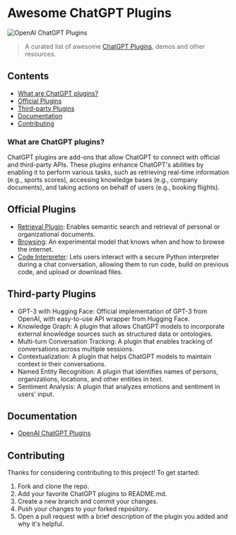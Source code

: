 # Awesome ChatGPT Plugins

![OpenAI ChatGPT Plugins](https://images.unsplash.com/photo-1679083216051-aa510a1a2c0e?ixlib=rb-4.0.3&ixid=MnwxMjA3fDB8MHxwaG90by1wYWdlfHx8fGVufDB8fHx8&auto=format&fit=crop&w=2000&q=80)

> A curated list of awesome [ChatGPT Plugins](https://openai.com/blog/chatgpt-plugins), demos and other resources.

## Contents

- [What are ChatGPT plugins?](#what-are-chatgpt-plugins)
- [Official Plugins](#official-plugins)
- [Third-party Plugins](#third-party-plugins)
- [Documentation](#documentation)
- [Contributing](#contributing)

### What are ChatGPT plugins?

ChatGPT plugins are add-ons that allow ChatGPT to connect with official and third-party APIs. These plugins enhance ChatGPT's abilities by enabling it to perform various tasks, such as retrieving real-time information (e.g., sports scores), accessing knowledge bases (e.g., company documents), and taking actions on behalf of users (e.g., booking flights).

## Official Plugins

- [Retrieval Plugin](https://github.com/openai/chatgpt-retrieval-plugin): Enables semantic search and retrieval of personal or organizational documents.
- [Browsing](https://openai.com/blog/chatgpt-plugins#browsing): An experimental model that knows when and how to browse the internet.
- [Code Interpreter](https://openai.com/blog/chatgpt-plugins#code-interpreter): Lets users interact with a secure Python interpreter during a chat conversation, allowing them to run code, build on previous code, and upload or download files.


## Third-party Plugins

- GPT-3 with Hugging Face: Official implementation of GPT-3 from OpenAI, with easy-to-use API wrapper from Hugging Face.
- Knowledge Graph: A plugin that allows ChatGPT models to incorporate external knowledge sources such as structured data or ontologies.
- Multi-turn Conversation Tracking: A plugin that enables tracking of conversations across multiple sessions.
- Contextualization: A plugin that helps ChatGPT models to maintain context in their conversations.
- Named Entity Recognition: A plugin that identifies names of persons, organizations, locations, and other entities in text.
- Sentiment Analysis: A plugin that analyzes emotions and sentiment in users' input.

## Documentation

- [OpenAI ChatGPT Plugins](https://platform.openai.com/docs/plugins/introduction)

## Contributing

Thanks for considering contributing to this project! To get started:

1. Fork and clone the repo.
2. Add your favorite ChatGPT plugins to README.md.
3. Create a new branch and commit your changes.
4. Push your changes to your forked repository.
5. Open a pull request with a brief description of the plugin you added and why it's helpful.
